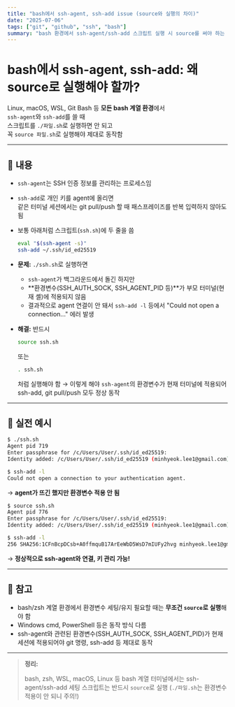 ```yaml
---
title: "bash에서 ssh-agent, ssh-add issue (source와 실행의 차이)"
date: "2025-07-06"
tags: ["git", "github", "ssh", "bash"]
summary: "bash 환경에서 ssh-agent/ssh-add 스크립트 실행 시 source를 써야 하는 이유와 실전 예시"
---
```


# bash에서 ssh-agent, ssh-add: 왜 source로 실행해야 할까?

Linux, macOS, WSL, Git Bash 등 **모든 bash 계열 환경**에서  
`ssh-agent`와 `ssh-add`를 쓸 때  
스크립트를 `./파일.sh`로 실행하면 안 되고  
꼭 `source 파일.sh`로 실행해야 제대로 동작함

---

## 🔧 내용

- `ssh-agent`는 SSH 인증 정보를 관리하는 프로세스임
- `ssh-add`로 개인 키를 agent에 올리면  
  같은 터미널 세션에서는 git pull/push 할 때 패스프레이즈를 반복 입력하지 않아도 됨

- 보통 아래처럼 스크립트(`ssh.sh`)에 두 줄을 씀

  ```sh
  eval "$(ssh-agent -s)"
  ssh-add ~/.ssh/id_ed25519
  ```

- **문제:**
  `./ssh.sh`로 실행하면

  - `ssh-agent`가 백그라운드에서 돌긴 하지만
  - \*\*환경변수(SSH_AUTH_SOCK, SSH_AGENT_PID 등)\*\*가
    부모 터미널(현재 셸)에 적용되지 않음
  - 결과적으로 agent 연결이 안 돼서
    `ssh-add -l` 등에서 "Could not open a connection..." 에러 발생

- **해결:**
  반드시

  ```sh
  source ssh.sh
  ```

  또는

  ```sh
  . ssh.sh
  ```

  처럼 실행해야 함
  → 이렇게 해야 `ssh-agent`의 환경변수가 현재 터미널에 적용되어
  ssh-add, git pull/push 모두 정상 동작

---

## 📝 실전 예시

```sh
$ ./ssh.sh
Agent pid 719
Enter passphrase for /c/Users/User/.ssh/id_ed25519:
Identity added: /c/Users/User/.ssh/id_ed25519 (minhyeok.lee1@gmail.com)

$ ssh-add -l
Could not open a connection to your authentication agent.
```

→ **agent가 뜨긴 했지만 환경변수 적용 안 됨**

```sh
$ source ssh.sh
Agent pid 776
Enter passphrase for /c/Users/User/.ssh/id_ed25519:
Identity added: /c/Users/User/.ssh/id_ed25519 (minhyeok.lee1@gmail.com)

$ ssh-add -l
256 SHA256:1CFnBcpDCsb+A0ffmquB17ArEeWbD5WsD7mIUFy2hvg minhyeok.lee1@gmail.com (ED25519)
```

→ **정상적으로 ssh-agent와 연결, 키 관리 가능!**

---

## 📌 참고

- bash/zsh 계열 환경에서 환경변수 세팅/유지 필요할 때는
  **무조건 `source`로 실행**해야 함
- Windows cmd, PowerShell 등은 동작 방식 다름
- ssh-agent와 관련된 환경변수(SSH_AUTH_SOCK, SSH_AGENT_PID)가
  현재 세션에 적용되어야 git 명령, ssh-add 등 제대로 동작

---

> **정리:**
>
> bash, zsh, WSL, macOS, Linux 등 bash 계열 터미널에서는
> ssh-agent/ssh-add 세팅 스크립트는 반드시 `source`로 실행
> (`./파일.sh`는 환경변수 적용이 안 되니 주의!)
